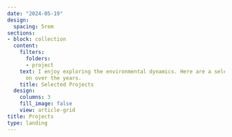 ```yaml
---
date: "2024-05-19"
design:
  spacing: 5rem
sections:
- block: collection
  content:
    filters:
      folders:
      - project
    text: I enjoy exploring the environmental dynamics. Here are a selection of projects that I have worked
      on over the years.
    title: Selected Projects
  design:
    columns: 3
    fill_image: false
    view: article-grid
title: Projects
type: landing
---
```


